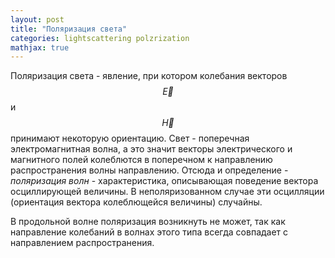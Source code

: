 ```yaml
---
layout: post
title: "Поляризация света"
categories: lightscattering polzrization
mathjax: true
---
```



Поляризация света - явление, при котором колебания векторов $$\vec{E}$$ и $$\vec{H}$$ принимают некоторую ориентацию. Свет - поперечная электромагнитная волна, а это значит векторы электрического и магнитного полей колеблются в поперечном к направлению распространения волны направлению. Отсюда и определение - _поляризация волн_ - характеристика, описывающая поведение вектора осциллирующей величины.  В неполяризованном случае эти осцилляции (ориентация вектора колеблющейся величины) случайны.


В продольной волне поляризация возникнуть не может, так как направление колебаний в волнах этого типа всегда совпадает с направлением распространения.
